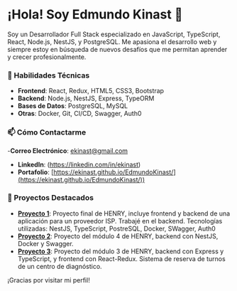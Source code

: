 # ¡Hola! Soy Edmundo Kinast 👋

Soy un Desarrollador Full Stack especializado en JavaScript, TypeScript, React, Node.js, NestJS, y PostgreSQL. Me apasiona el desarrollo web y siempre estoy en búsqueda de nuevos desafíos que me permitan aprender y crecer profesionalmente.

### 🚀 Habilidades Técnicas

- **Frontend**: React, Redux, HTML5, CSS3, Bootstrap
- **Backend**: Node.js, NestJS, Express, TypeORM
- **Bases de Datos**: PostgreSQL, MySQL
- **Otras**: Docker, Git, CI/CD, Swagger, Auth0

### 📫 Cómo Contactarme

-**Correo Electrónico**: [ekinast@gmail.com](mailto:ekinast@gmail.com)
- **LinkedIn**: (https://linkedin.com/in/ekinast)
- **Portafolio**: [https://ekinast.github.io/EdmundoKinast/](https://ekinast.github.io/EdmundoKinast/))

### 📂 Proyectos Destacados

- **[Proyecto 1](https://github.com/WebAdminISP/)**: Proyecto final de HENRY, incluye frontend y backend de una aplicación para un proveedor ISP. Trabajé en el backend. Tecnologías utilizadas: NestJS, TypeScript, PostreSQL, Docker, SWagger, Auth0
- **[Proyecto 2](https://github.com/ekinast/m4-deploy)**: Proyecto del módulo 4 de HENRY, backend con NestJS, Docker y Swagger.
- **[Proyecto 3](https://github.com/pi-rym/PM3-ekinast)**: Proyecto del módulo 3 de HENRY, backend con Express y TypeScript, y frontend con React-Redux. Sistema de reserva de turnos de un centro de diagnóstico. 

¡Gracias por visitar mi perfil!
